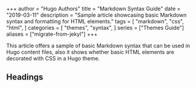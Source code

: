 +++
author = "Hugo Authors"
title = "Markdown Syntax Guide"
date = "2019-03-11"
description = "Sample article showcasing basic Markdown syntax and formatting for HTML elements."
tags = [
    "markdown",
    "css",
    "html",
]
categories = [
    "themes",
    "syntax",
]
series = ["Themes Guide"]
aliases = ["migrate-from-jekyl"]
+++

This article offers a sample of basic Markdown syntax that can be used in Hugo content files, also it shows whether basic HTML elements are decorated with CSS in a Hugo theme.

<!--more-->

## Headings
